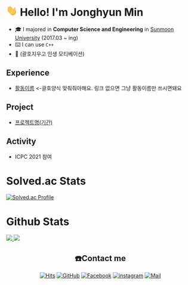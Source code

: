# <img  src="https://raw.githubusercontent.com/ABSphreak/ABSphreak/master/gifs/Hi.gif" width="30px">  Hello! I'm Jonghyun Min
- 🎓 I majored in **Computer Science and Engineering** in [Sunmoon University](https://lily.sunmoon.ac.kr/MainDefault.aspx?la=ko) (2017.03 ~ ing)
- ⌨️  I can use `C++`
- 🤔 (괄호지우고 인생 모티베이션)

## Experience
- [활동이름](링크) <-괄호양식 맞춰줘야해요. 링크 없으면 그냥 활동이름만 쓰시면돼요

## Project
- [프로젝트명(기간)](링크)

## Activity
- ICPC 2021 참여

# Solved.ac Stats
 [![Solved.ac Profile](http://mazassumnida.wtf/api/v2/generate_badge?boj=alswhdgus9)](https://solved.ac/alswhdgus9/)
 

# Github Stats
<a href='#'>
 <img src = "https://github-readme-stats.vercel.app/api?username=straightmin&theme=react&show_icons=true&hide_border=true" height = "180px">
 <img src = "https://github-readme-stats.vercel.app/api/top-langs/?username=straightmin&theme=react&layout=compact" height = "180px">
</a>
<div align=center>
 

## ☎️Contact me
  
[![Hits](https://hits.seeyoufarm.com/api/count/incr/badge.svg?url=https://github.com/straightmin)](https://hits.seeyoufarm.com)
[![GitHub](http://img.shields.io/badge/GitHub-Black?style=flat-square&logo=github&link=https://github.com/straightmin)](https://github.com/straightmin)
[![Facebook](https://img.shields.io/badge/facebook-1877f2?style=flat-square&logo=facebook&logoColor=white&link=https://www.facebook.com/straightmin/)](https://www.facebook.com/straightmin/)
[![instagram](https://img.shields.io/badge/instagram-E4405F?style=flat-square&logo=Instagram&logoColor=white&link=https://www.instagram.com/straightmin/)](https://www.instagram.com/straightmin/)
[![Mail](https://img.shields.io/badge/Gmail-d14836?style=flat-square&logo=Gmail&logoColor=white&link=mailto:straightmin@gmail.com)](mailto:straightmin@gmail.com)
</div>

